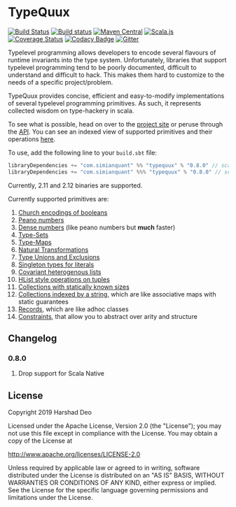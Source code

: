 # TypeQuux

[![Build Status](https://travis-ci.org/SimianQuant/typequux.svg?branch=master)](https://travis-ci.org/SimianQuant/typequux)
[![Build status](https://ci.appveyor.com/api/projects/status/kvi1jh1nh1l6k2u8?svg=true)](https://ci.appveyor.com/project/harshad-deo/typequux)
[![Maven Central](https://maven-badges.herokuapp.com/maven-central/com.simianquant/typequux_2.12/badge.svg)](https://maven-badges.herokuapp.com/maven-central/com.simianquant/typequux_2.12)
[![Scala.js](https://www.scala-js.org/assets/badges/scalajs-0.6.15.svg)](https://www.scala-js.org)
[![Coverage Status](https://coveralls.io/repos/github/harshad-deo/typequux/badge.svg?branch=master)](https://coveralls.io/github/harshad-deo/typequux?branch=master)
[![Codacy Badge](https://api.codacy.com/project/badge/Grade/a73e78adc99949b29a3ea55f0ee92a41)](https://www.codacy.com/app/subterranean-hominid/typequux?utm_source=github.com&amp;utm_medium=referral&amp;utm_content=harshad-deo/typequux&amp;utm_campaign=Badge_Grade)
[![Gitter](https://badges.gitter.im/harshad-deo/typequux.svg)](https://gitter.im/harshad-deo/typequux?utm_source=badge&utm_medium=badge&utm_campaign=pr-badge)

Typelevel programming allows developers to encode several flavours of runtime invariants into the type system. Unfortunately, 
libraries that support typelevel programming tend to be poorly documented, difficult to understand and difficult to hack. This makes
them hard to customize to the needs of a specific project/problem. 

TypeQuux provides concise, efficient and easy-to-modify  implementations of several typelevel programming primitives. As 
such, it represents collected wisdom on type-hackery in scala. 

To see what is possible, head on over to the [project site](https://simianquant.github.io/typequux/TypeQuux.html) or peruse through the [API](https://simianquant.github.io/typequux/api/typequux/index.html). You can see an indexed view of supported primitives and their operations [here](https://simianquant.github.io/typequux/Contents+in+Depth.html). 

To use, add the following line to your `build.sbt` file:

```scala
libraryDependencies += "com.simianquant" %% "typequux" % "0.8.0" // scala-jvm
libraryDependencies += "com.simianquant" %%% "typequux" % "0.8.0" // scala-js/cross
```

Currently, 2.11 and 2.12 binaries are supported. 

Currently supported primitives are:

1. [Church encodings of booleans](https://simianquant.github.io/typequux/Church+Encoding+of+Booleans.html)
2. [Peano numbers](https://simianquant.github.io/typequux/Peano+Numbers.html)
3. [Dense numbers](https://simianquant.github.io/typequux/Dense+Numbers.html) (like peano numbers but **much** faster)
4. [Type-Sets](https://simianquant.github.io/typequux/Type+Sets.html)
5. [Type-Maps](https://simianquant.github.io/typequux/Type+Maps.html)
6. [Natural Transformations](https://simianquant.github.io/typequux/Natural+Transformations.html)
7. [Type Unions and Exclusions](https://simianquant.github.io/typequux/Type-Unions+and+Exclusions.html)
8. [Singleton types for literals](https://simianquant.github.io/typequux/Singleton+Types+for+Literals.html)
9. [Covariant heterogenous lists](https://simianquant.github.io/typequux/Covariant+Heterogenous+Lists.html)
10. [HList style operations on tuples](https://simianquant.github.io/typequux/Tuple+Ops.html)
11. [Collections with statically known sizes](https://simianquant.github.io/typequux/Sized+Vectors.html)
12. [Collections indexed by a string](https://simianquant.github.io/typequux/String+Indexed+Collections.html), which are like associative maps with static guarantees
13. [Records](https://simianquant.github.io/typequux/Records.html), which are like adhoc classes
14. [Constraints](https://simianquant.github.io/typequux/Understanding+Constraints.html), that allow you to abstract over arity and structure

## Changelog

### 0.8.0
1. Drop support for Scala Native

## License

Copyright 2019 Harshad Deo

Licensed under the Apache License, Version 2.0 (the "License");
you may not use this file except in compliance with the License.
You may obtain a copy of the License at

   http://www.apache.org/licenses/LICENSE-2.0

Unless required by applicable law or agreed to in writing, software
distributed under the License is distributed on an "AS IS" BASIS,
WITHOUT WARRANTIES OR CONDITIONS OF ANY KIND, either express or implied.
See the License for the specific language governing permissions and
limitations under the License.
